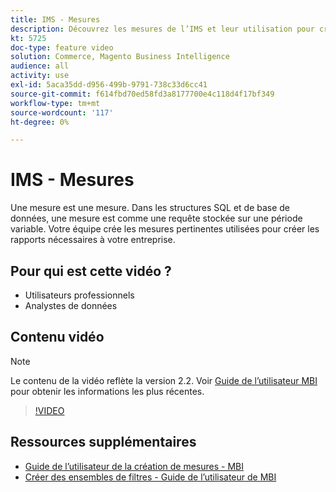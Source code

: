 ```yaml
---
title: IMS - Mesures
description: Découvrez les mesures de l’IMS et leur utilisation pour créer des rapports.
kt: 5725
doc-type: feature video
solution: Commerce, Magento Business Intelligence
audience: all
activity: use
exl-id: 5aca35dd-d956-499b-9791-738c33d6cc41
source-git-commit: f614fbd70ed58fd3a8177700e4c118d4f17bf349
workflow-type: tm+mt
source-wordcount: '117'
ht-degree: 0%

---
```


# IMS - Mesures

Une mesure est une mesure. Dans les structures SQL et de base de données, une mesure est comme une requête stockée sur une période variable. Votre équipe crée les mesures pertinentes utilisées pour créer les rapports nécessaires à votre entreprise.

## Pour qui est cette vidéo ?

- Utilisateurs professionnels
- Analystes de données

## Contenu vidéo

>[!NOTE]
>
>Le contenu de la vidéo reflète la version 2.2. Voir [Guide de l’utilisateur MBI](https://experienceleague.adobe.com/docs/commerce-business-intelligence/mbi/guide-overview.html) pour obtenir les informations les plus récentes.

>[!VIDEO](https://video.tv.adobe.com/v/35980?quality=12&learn=on)

## Ressources supplémentaires

- [Guide de l’utilisateur de la création de mesures - MBI](https://experienceleague.adobe.com/docs/commerce-business-intelligence/mbi/build/reports/ess-manage-data-metrics.html)
- [Créer des ensembles de filtres - Guide de l’utilisateur de MBI](https://experienceleague.adobe.com/docs/commerce-business-intelligence/mbi/build/reports/ess-manage-data-filters.html)
